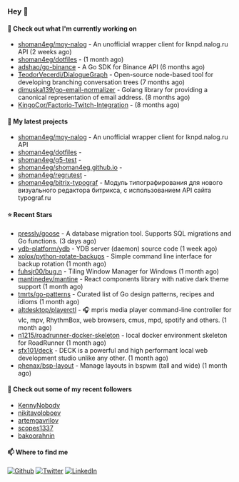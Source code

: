 ### Hey 👋

#### 👷 Check out what I'm currently working on

- [shoman4eg/moy-nalog](https://github.com/shoman4eg/moy-nalog) - An unofficial wrapper client for lknpd.nalog.ru API (2 weeks ago)
- [shoman4eg/dotfiles](https://github.com/shoman4eg/dotfiles) -  (1 month ago)
- [adshao/go-binance](https://github.com/adshao/go-binance) - A Go SDK for Binance API (6 months ago)
- [TeodorVecerdi/DialogueGraph](https://github.com/TeodorVecerdi/DialogueGraph) - Open-source node-based tool for developing branching conversation trees (7 months ago)
- [dimuska139/go-email-normalizer](https://github.com/dimuska139/go-email-normalizer) - Golang library for providing a canonical representation of email address. (8 months ago)
- [KingoCor/Factorio-Twitch-Integration](https://github.com/KingoCor/Factorio-Twitch-Integration) -  (8 months ago)

#### 🌱 My latest projects

- [shoman4eg/moy-nalog](https://github.com/shoman4eg/moy-nalog) - An unofficial wrapper client for lknpd.nalog.ru API
- [shoman4eg/dotfiles](https://github.com/shoman4eg/dotfiles) - 
- [shoman4eg/g5-test](https://github.com/shoman4eg/g5-test) - 
- [shoman4eg/shoman4eg.github.io](https://github.com/shoman4eg/shoman4eg.github.io) - 
- [shoman4eg/regrutest](https://github.com/shoman4eg/regrutest) - 
- [shoman4eg/bitrix-typograf](https://github.com/shoman4eg/bitrix-typograf) - Модуль типографирования для нового визуального редактора битрикса, с использованием API сайта typograf.ru

#### ⭐ Recent Stars

- [pressly/goose](https://github.com/pressly/goose) - A database migration tool. Supports SQL migrations and Go functions.  (3 days ago)
- [ydb-platform/ydb](https://github.com/ydb-platform/ydb) - YDB server (daemon) source code (1 week ago)
- [xolox/python-rotate-backups](https://github.com/xolox/python-rotate-backups) - Simple command line interface for backup rotation (1 month ago)
- [fuhsjr00/bug.n](https://github.com/fuhsjr00/bug.n) - Tiling Window Manager for Windows (1 month ago)
- [mantinedev/mantine](https://github.com/mantinedev/mantine) - React components library with native dark theme support (1 month ago)
- [tmrts/go-patterns](https://github.com/tmrts/go-patterns) - Curated list of Go design patterns, recipes and idioms (1 month ago)
- [altdesktop/playerctl](https://github.com/altdesktop/playerctl) - 🎧 mpris media player command-line controller for vlc, mpv, RhythmBox, web browsers, cmus, mpd, spotify and others. (1 month ago)
- [n1215/roadrunner-docker-skeleton](https://github.com/n1215/roadrunner-docker-skeleton) - local docker environment skeleton for RoadRunner (1 month ago)
- [sfx101/deck](https://github.com/sfx101/deck) - DECK is a powerful and high performant local web development studio unlike any other. (1 month ago)
- [phenax/bsp-layout](https://github.com/phenax/bsp-layout) - Manage layouts in bspwm (tall and wide) (1 month ago)

#### 👯 Check out some of my recent followers

- [KennyNobody](https://github.com/KennyNobody)
- [nikitavoloboev](https://github.com/nikitavoloboev)
- [artemgavrilov](https://github.com/artemgavrilov)
- [scopes1337](https://github.com/scopes1337)
- [bakoorahnin](https://github.com/bakoorahnin)


#### 📫 Where to find me
<p>
<a href="https://github.com/shoman4eg" target="_blank"><img alt="Github" src="https://img.shields.io/badge/GitHub-%2312100E.svg?&style=for-the-badge&logo=Github&logoColor=white" /></a>
<a href="https://twitter.com/shoman4eg" target="_blank"><img alt="Twitter" src="https://img.shields.io/badge/twitter-%231DA1F2.svg?&style=for-the-badge&logo=twitter&logoColor=white" /></a>
<a href="https://www.linkedin.com/in/artemdubinin/" target="_blank"><img alt="LinkedIn" src="https://img.shields.io/badge/linkedin-%230077B5.svg?&style=for-the-badge&logo=linkedin&logoColor=white" /></a>
</p>
